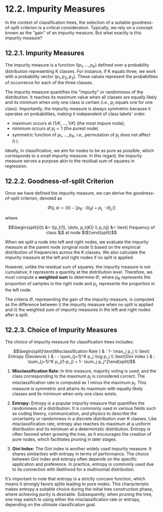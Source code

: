 # 12.2. Impurity Measures

In the context of classification trees, the selection of a suitable goodness-of-split criterion is a critical consideration. Typically, we rely on a concept known as the "gain" of an impurity measure. But what exactly is this impurity measure?

## 12.2.1. Impurity Measures

The impurity measure is a function $I(p_1, \dots, p_K)$ defined over a probability distribution representing K classes. For instance, if K equals three, we work with a probability vector $(p_1, p_2, p_3).$ These values represent the probabilities of occurrence for each of the three classes.

The impurity measure quantifies the "impurity" or randomness of the distribution. It reaches its maximum value when all classes are equally likely and its minimum when only one class is certain (i.e., $p_j$ equals one for one class). Importantly, the impurity measure is always symmetric because it operates on probabilities, making it independent of class labels' order.

- maximum occurs at $(1/K, \dots, 1/K)$ (the most impure node);
- minimum occurs at $p_j = 1$ (the purest node)
- symmetric function of $p_1, \dots, p_K$, i.e., permutation of $p_j$ does not affect $I(\cdot).$

Ideally, in classification, we aim for nodes to be as pure as possible, which corresponds to a small impurity measure. In this regard, the impurity measure serves a purpose akin to the residual sum of squares in regression.

## 12.2.2. Goodness-of-split Criterion

Once we have defined the impurity measure, we can derive the goodness-of-split criterion, denoted as

$$\Phi(j,s) = i(t) - \big [ p_R \cdot i(t_R)  + p_L \cdot i(t_L)  \big ]$$

where

$$\begin{split}i(t) &=  I(p_t(1), \dots, p_t(K)) \\
p_t(j) &= \text{ frequency of class $j$ at node $t$}\end{split}$$

When we split a node into left and right nodes, we evaluate the impurity measure at the parent node (original node t) based on the empirical distribution of frequencies across the K classes. We also calculate the impurity measure at the left and right nodes if no split is applied.

However, unlike the residual sum of squares, the impurity measure is not cumulative; it represents a quantity at the distribution level. Therefore, we must compute a **weighted sum** to determine $\Phi$, where $p_R$ represents the proportion of samples in the right node and $p_L$ represents the proportion in the left node.

The criteria $\Phi,$ representing the gain of the impurity measure, is computed as the difference between i) the impurity measure when no split is applied and ii) the weighted sum of impurity measures in the left and right nodes after a split.

## 12.2.3. Choice of Impurity Measures

The choice of impurity measure for classification trees includes:

$$\begin{split}\text{Misclassification Rate } & :  1- \max_j p_j \\
\text{ Entropy (Deviance) } & : - \sum_{j=1}^K p_j \log p_j \\
\text{Gini index } & : \sum_{j=1}^K p_j(1-p_j) = 1- \sum_j p_j^2\end{split}$$

1. **Misclassification Rate:**
   In this measure, majority voting is used, and the class corresponding to the maximum $p_j$ is considered correct. The misclassification rate is computed as 1 minus the maximum $p_j$. This measure is symmetric and attains its maximum with equally likely classes and its minimum when only one class exists.

2. **Entropy:**
   Entropy is a popular impurity measure that quantifies the randomness of a distribution. It is commonly used in various fields such as coding theory, communication, and physics to describe the uncertainty or randomness in a discrete distribution over K classes. Like misclassification rate, entropy also reaches its maximum at a uniform distribution and its minimum at a deterministic distribution. Entropy is often favored when growing the tree, as it encourages the creation of pure nodes, which facilitates pruning in later stages.

3. **Gini Index:**
   The Gini index is another widely used impurity measure. It shares similarities with entropy in terms of performance. The choice between Gini index and entropy often depends on the specific application and preference. In practice, entropy is commonly used due to its connection with likelihood for a multinomial distribution.

It's important to note that entropy is a strictly concave function, which means it strongly favors splits leading to pure nodes. This characteristic makes entropy a suitable choice during the initial tree construction phase, where achieving purity is desirable. Subsequently, when pruning the tree, one may switch to using either the misclassification rate or entropy, depending on the ultimate classification goal.
